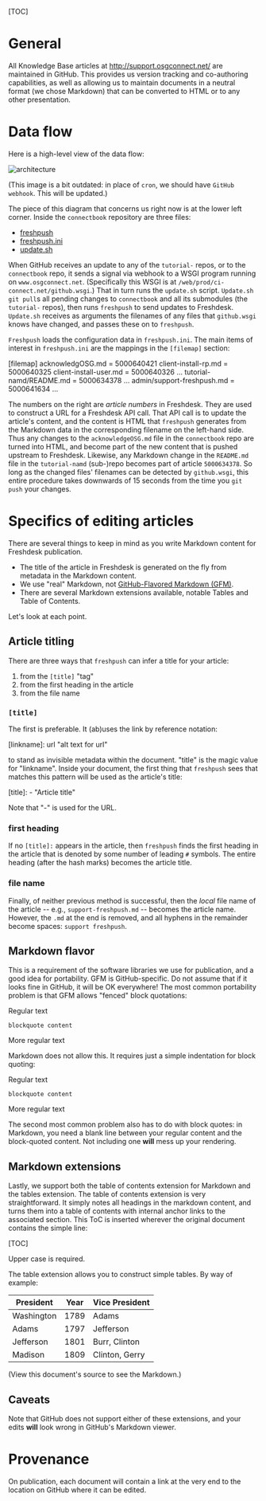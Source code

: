 [title]: - "How knowledge base synchronization works"

[TOC]

# General

All Knowledge Base articles at http://support.osgconnect.net/ are maintained
in GitHub. This provides us version tracking and co-authoring capabilities,
as well as allowing us to maintain documents in a neutral format (we chose
Markdown) that can be converted to HTML or to any other presentation.


# Data flow

Here is a high-level view of the data flow:

![architecture](https://raw.githubusercontent.com/OSGConnect/connectbook/master/admin/connectbook-high-level.png)

(This image is a bit outdated: in place of `cron`, we should have `GitHub webhook`.
This will be updated.)

The piece of this diagram that concerns us right now is at the lower left
corner.  Inside the `connectbook` repository are three files:

* [freshpush](https://github.com/OSGConnect/connectbook/blob/master/update/freshpush)
* [freshpush.ini](https://github.com/OSGConnect/connectbook/blob/master/update/freshpush.ini)
* [update.sh](https://github.com/OSGConnect/connectbook/blob/master/update/update.sh)

When GitHub receives an update to any of the `tutorial-` repos, or to the `connectbook`
repo, it sends a signal via webhook to a WSGI program running on `www.osgconnect.net`.
(Specifically this WSGI is at `/web/prod/ci-connect.net/github.wsgi`.) That in turn
runs the `update.sh` script.  `Update.sh` `git pull`s all pending changes to
`connectbook` and all its submodules (the `tutorial-` repos), then runs `freshpush`
to send updates to Freshdesk.  `Update.sh` receives as arguments the filenames
of any files that `github.wsgi` knows have changed, and passes these on to `freshpush`.

`Freshpush` loads the configuration data in `freshpush.ini`.  The main items of
interest in `freshpush.ini` are the mappings in the `[filemap]` section:

  [filemap]
  acknowledgOSG.md = 5000640421
  client-install-rp.md = 5000640325
  client-install-user.md = 5000640326
  ...
  tutorial-namd/README.md = 5000634378
  ...
  admin/support-freshpush.md = 5000641634
  ...
  
The numbers on the right are _article numbers_ in Freshdesk. They are used to construct
a URL for a Freshdesk API call.  That API call is to update the article's content, and
the content is HTML that `freshpush` generates from the Markdown data in the corresponding
filename on the left-hand side.  Thus any changes to the `acknowledgeOSG.md` file in the
`connectbook` repo are turned into HTML, and become part of the new content that is
pushed upstream to Freshdesk.  Likewise, any Markdown change in the `README.md` file
in the `tutorial-namd` (sub-)repo becomes part of article `5000634378`.  So long as the
changed files' filenames can be detected by `github.wsgi`, this entire procedure takes
downwards of 15 seconds from the time you `git push` your changes.

# Specifics of editing articles

There are several things to keep in mind as you write Markdown content for Freshdesk
publication.

* The title of the article in Freshdesk is generated on the fly from metadata in the Markdown content.
* We use "real" Markdown, not [GitHub-Flavored Markdown (GFM)](https://help.github.com/articles/github-flavored-markdown/).
* There are several Markdown extensions available, notable Tables and Table of Contents.

Let's look at each point.

## Article titling

There are three ways that `freshpush` can infer a title for your article:

1. from the `[title]` "tag"
2. from the first heading in the article
3. from the file name

### `[title]`

The first is preferable.  It (ab)uses the link by reference notation:

  \[linkname\]: url "alt text for url"

to stand as invisible metadata within the document.  "title" is the magic value for
"linkname".  Inside your document, the first thing that `freshpush` sees that matches
this pattern will be used as the article's title:

  \[title\]: - "Article title"

Note that "-" is used for the URL.

### first heading

If no `[title]:` appears in the article, then `freshpush` finds the first heading
in the article that is denoted by some number of leading `#` symbols.  The entire
heading (after the hash marks) becomes the article title.

### file name

Finally, of neither previous method is successful, then the _local_ file name of the
article -- e.g., `support-freshpush.md` -- becomes the article name.  However, the
`.md` at the end is removed, and all hyphens in the remainder become spaces:
`support freshpush`.


## Markdown flavor

This is a requirement of the software libraries we use for publication, and a good idea for
portability.  GFM is GitHub-specific.  Do not assume that if it looks fine in GitHub, it
will be OK everywhere! The most common portability problem is that GFM allows "fenced" block
quotations:

  Regular text
  ```
  blockquote content
  ```
  More regular text

Markdown does not allow this.  It requires just a simple indentation for block quoting:

  Regular text
  
    blockquote content
  
  More regular text

The second most common problem also has to do with block quotes: in Markdown, you need
a blank line between your regular content and the block-quoted content.  Not including
one **will** mess up your rendering.

## Markdown extensions

Lastly, we support both the table of contents extension for Markdown and the tables
extension.  The table of contents extension is very straightforward.  It simply notes
all headings in the markdown content, and turns them into a table of contents with
internal anchor links to the associated section.  This ToC is inserted wherever the
original document contains the simple line:

  \[TOC\]

Upper case is required.

The table extension allows you to construct simple tables.  By way of example:

| President | Year | Vice President |
|--|--|--|
| Washington | 1789 | Adams |
| Adams | 1797 | Jefferson |
| Jefferson | 1801 | Burr, Clinton |
| Madison | 1809 | Clinton, Gerry |

(View this document's source to see the Markdown.)

## Caveats

Note that GitHub does not support either of these extensions, and your edits **will**
look wrong in GitHub's Markdown viewer.


# Provenance

On publication, each document will contain a link at the very end
to the location on GitHub where it can be edited.

